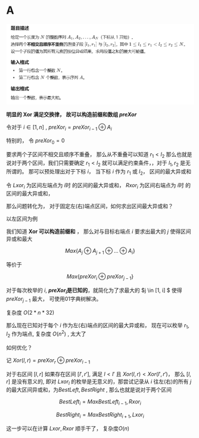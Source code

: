 # A

![题面](/library/北师大2025-结营测.md.A_Xor.png)

**明显的 Xor 满足交换律， 故可以构造前缀和数组 $preXor$**

令对于 $i \in [1,n]$ , $preXor_i = preXor_{i-1} \oplus A_i$

特别的， 令 $preXor_0 = 0$

要求两个子区间不相交且顺序不重叠， 那么从不重叠可以知道 $r_1 < l_2$ 那么也就是说对于两个区间，我们只需要确定 $r_1 < l_2$ 就可以满足约束条件，，对于 $l_1, r_2$ 是无所谓的。 那可以预处理出对于下标 $i$， 当下标 $i$ 作为 $r_1$ 或 $l_2$， 区间的最大异或和

令 $Lxor_i$ 为区间左端点为 $i$时 的区间的最大异或和， $Rxor_i$ 为区间右端点为 $i$时 的区间的最大异或和， 

那么问题转化为， 对于固定左(右)端点区间，如何求出区间最大异或和？

以左区间为例

我们知道 **Xor 可以构造前缀和**  ， 那么对与目标右端点 $i$ 要求出最大的 $j$ 使得区间异或和最大

$$Max\{A_j \oplus A_{j+1} \oplus ...  \oplus A_i\} $$

等价于

$$Max\{preXor_i \oplus preXor_{j-1}\}$$

对于每次枚举的 $i$,  **$preXor_i$是已知的**，就简化为了求最大的 $j \in [1, i] $ 使得 $preXor_{j-1}$ 最大， 可使用01字典树解决。

复杂度 $O(2*n*32)$ 

那么现在已知对于每个 $i$ 作为左(右)端点的区间的最大异或和， 现在可以枚举 $r_1, l_2$  作为端点, 复杂度 $O(n^2)$ , 太大了

如何优化？

记 $Xor(l, r) = preXor_r \oplus preXor_{l-1}$ 

对于右区间 $[l, r]$ 如果存在区间 $[l', r']$, 满足 $l < l'$ 且 $Xor(l, r) < Xor(l', r')$， 那么 $[l, r]$ 是没有意义的, 即对 $Lxor_l$ 的枚举是无意义的，那尝试记录从 $i$ 往左(右)的所有 $j$ 的最大区间异或和，为$BestLeft, BestRight$ , 那么也就是说对于两个区间

$$BestLeft_i = Max{BestLeft_{i-1}, Rxor_{i}}$$

$$BestRight_i = Max{BestRight_{i+1}, Lxor_{i}}$$

这一步可以在计算 $Lxor, Rxor$ 顺手干了， 复杂度$O(n)$